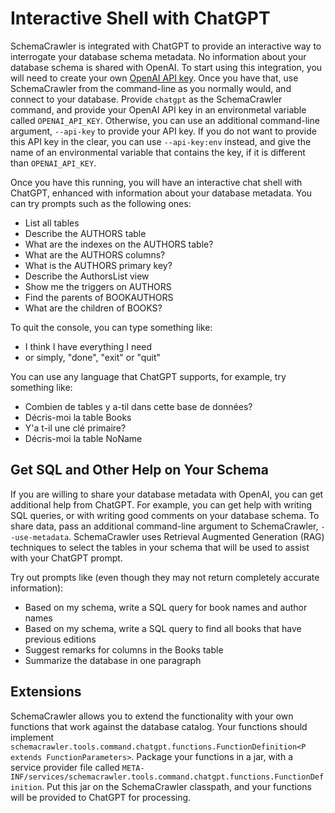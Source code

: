 # Interactive Shell with ChatGPT

SchemaCrawler is integrated with ChatGPT to provide an interactive way to interrogate your database schema metadata. No information about your database schema is shared with OpenAI. To start using this integration, you will need to create your own [OpenAI API key](https://www.howtogeek.com/885918/how-to-get-an-openai-api-key/). Once you have that, use SchemaCrawler from the command-line as you normally would, and connect to your database. Provide `chatgpt` as the SchemaCrawler command, and provide your OpenAI API key in an environmetal variable called `OPENAI_API_KEY`. Otherwise, you can use an additional command-line argument, `--api-key` to provide your API key. If you do not want to provide this API key in the clear, you can use `--api-key:env` instead, and give the name of an environmental variable that contains the key, if it is different than `OPENAI_API_KEY`.

Once you have this running, you will have an interactive chat shell with ChatGPT, enhanced with information about your database metadata. You can try prompts such as the following ones:

- List all tables
- Describe the AUTHORS table
- What are the indexes on the AUTHORS table?
- What are the AUTHORS columns?
- What is the AUTHORS primary key?
- Describe the AuthorsList view
- Show me the triggers on AUTHORS
- Find the parents of BOOKAUTHORS
- What are the children of BOOKS?

To quit the console, you can type something like:

- I think I have everything I need
- or simply, "done", "exit" or "quit"

You can use any language that ChatGPT supports, for example, try something like:

- Combien de tables y a-til dans cette base de données?
- Décris-moi la table Books
- Y'a t-il une clé primaire?
- Décris-moi la table NoName


## Get SQL and Other Help on Your Schema

If you are willing to share your database metadata with OpenAI, you can get additional help from ChatGPT. For example, you can get help with writing SQL queries, or with writing good comments on your database schema. To share data, pass an additional command-line argument to SchemaCrawler, `--use-metadata`. SchemaCrawler uses Retrieval Augmented Generation (RAG) techniques to select the tables in your schema that will be used to assist with your ChatGPT prompt.

Try out prompts like (even though they may not return completely accurate information):

- Based on my schema, write a SQL query for book names and author names
- Based on my schema, write a SQL query to find all books that have previous editions
- Suggest remarks for columns in the Books table
- Summarize the database in one paragraph


## Extensions

SchemaCrawler allows you to extend the functionality with your own functions that work against the database catalog. Your functions should implement `schemacrawler.tools.command.chatgpt.functions.FunctionDefinition<P extends FunctionParameters>`. Package your functions in a jar, with a service provider file called `META-INF/services/schemacrawler.tools.command.chatgpt.functions.FunctionDefinition`. Put this jar on the SchemaCrawler classpath, and your functions will be provided to ChatGPT for processing.

